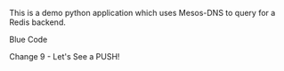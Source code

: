 This is a demo python  application which uses Mesos-DNS to query for a Redis backend.

Blue Code 

Change 9 - Let's See a PUSH!
